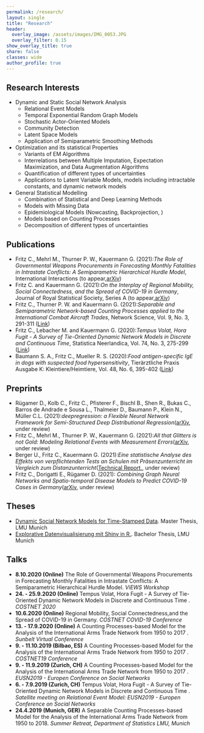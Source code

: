 ```yaml
---
permalink: /research/
layout: single
title: "Research"
header:
  overlay_image: /assets/images/IMG_0053.JPG
  overlay_filter: 0.15
show_overlay_title: true
share: false
classes: wide
author_profile: true  
---
```


Research Interests
---------------

+ Dynamic and Static Social Network Analysis 
  + Relational Event Models
  + Temporal Exponential Random Graph Models 
  + Stochastic Actor-Oriented Models
  + Community Detection 
  + Latent Space Models 
  + Application of Semiparametric Smoothing Methods 
+ Optimization and its statistical Properties
  + Variants of EM Algorithms 
  + Interrelations between Multiple Imputation, Expectation Maximization, and Data Augmentation Algorithms 
  + Quantification of different types of uncertainties  
  + Applications to Latent Variable Models, models including intractable constants, and dynamic network models 
+ General Statistical Modelling 
  + Combination of Statistical and Deep Learning Methods
  + Models with Missing Data 
  + Epidemiological Models (Nowcasting, Backprojection, )  
  + Models based on Counting Processes
  + Decomposition of different types of uncertainties  


Publications
---------------

+ Fritz C., Mehrl M., Thurner P. W., Kauermann G. (2021):*The Role of Governmental Weapons Procurements in Forecasting Monthly Fatalities in Intrastate Conflicts: A Semiparametric Hierarchical Hurdle Model*, International Interactions (to appear,[arXiv](https://arxiv.org/abs/2104.02705))
+ Fritz C. and Kauermann G.  (2021):*On the Interplay of Regional Mobility, Social Connectedness, and the Spread of COVID-19 in Germany*, Journal of Royal Statistical Society, Series A (to appear,[arXiv](https://arxiv.org/abs/2008.03013))
+ Fritz C., Thurner P. W. and Kauermann G. (2021):*Separable and Semiparametric Network-based Counting Processes applied to the International Combat Aircraft Trades*, Network Science, Vol. 9, No. 3, 291-311 ([Link](https://www.cambridge.org/core/journals/network-science/article/separable-and-semiparametric-networkbased-counting-processes-applied-to-the-international-combat-aircraft-trades/0D57EC7B7E1775B0BEF72BDE101E507F))
+ Fritz C., Lebacher M. and Kauermann G. (2020):*Tempus Volat, Hora Fugit - A Survey of Tie-Oriented Dynamic Network Models in Discrete and Continuous Time*, Statistica Neerlandica, Vol. 74, No. 3, 275-299 ([Link](https://onlinelibrary.wiley.com/doi/full/10.1111/stan.12198))
+ Baumann S. A., Fritz C.,&nbsp;Mueller R. S. (2020):*Food antigen-specific IgE in dogs with suspected food hypersensitivity*, Tier&auml;rztliche Praxis Ausgabe K: Kleintiere/Heimtiere, Vol. 48, No. 6, 395-402 ([Link](https://www.thieme-connect.de/products/ejournals/abstract/10.1055/a-1274-9210))


Preprints
---------------
+ R&uuml;gamer D., Kolb C., Fritz C., Pfisterer F., Bischl B., Shen R., Bukas C., Barros de Andrade e Sousa L., Thalmeier D., Baumann P., Klein N., M&uuml;ller C.L. (2021):*deepregression: a Flexible Neural Network Framework for Semi-Structured Deep Distributional Regression*([arXiv](https://arxiv.org/abs/2104.02705), under review)
+ Fritz C., Mehrl M., Thurner P. W., Kauermann G.   (2021):*All that Glitters is not Gold: Modeling Relational Events with Measurement Errors*([arXiv](https://arxiv.org/abs/2109.10348), under review)
+ Berger U., Fritz C., Kauermann G.  (2021):*Eine statistische Analyse des Effekts von verpflichtenden Tests an Schulen mit Pr&auml;senzunterricht im Vergleich zum Distanzunterricht*([Technical Report.](https://epub.ub.uni-muenchen.de/76005/1/tr000.pdf), under review)
+ Fritz C., Dorigatti E., R&uuml;gamer D. (2021): *Combining Graph Neural Networks and Spatio-temporal Disease Models to Predict COVID-19 Cases in Germany*([arXiv](https://arxiv.org/abs/2101.00661), under review) 

Theses
---------------
+ [Dynamic Social Network Models for Time-Stamped Data](https://epub.ub.uni-muenchen.de/60292/). Master Thesis, LMU Munich
+ [Explorative Datenvisualisierung mit Shiny in R.](https://epub.ub.uni-muenchen.de/29575/). Bachelor Thesis, LMU Munich


Talks
---------------

+ __8.10.2020 (Online)__ The Role of Governmental Weapons Procurements in Forecasting Monthly Fatalities in Intrastate Conflicts: A Semiparametric Hierarchical Hurdle Model. *ViEWS Workshop*
+ __24. - 25.9.2020 (Online)__ Tempus Volat, Hora Fugit - A Survey of Tie-Oriented Dynamic Network Models in Discrete and Continuous Time
. *COSTNET 2020*
+ __10.6.2020 (Online)__ Regional Mobility, Social Connectedness,and the Spread of COVID-19 in Germany. *COSTNET COVID-19 Conference*
+ __13. - 17.9.2020 (Online)__ A Counting Processes-based Model for the Analysis of the International Arms Trade Network from 1950 to 2017
. *Sunbelt Virtual Conference*
+ __9. - 11.10.2019 (Bilbao, ES)__ A Counting Processes-based Model for the Analysis of the International Arms Trade Network from 1950 to 2017
. *COSTNET19 Conference*
+ __9. - 11.9.2019 (Zurich, CH)__ A Counting Processes-based Model for the Analysis of the International Arms Trade Network from 1950 to 2017
. *EUSN2019 - Europen Conference on Social Networks*
+ __6. - 7.9.2019 (Zurich, CH)__ Tempus Volat, Hora Fugit - A Survey of Tie-Oriented Dynamic Network Models in Discrete and Continuous Time
. *Satellite meeting on Relational Event Model: EUSN2019 - Europen Conference on Social Networks*
+ __24.4.2019 (Munich, GER)__ A Separable Counting Processes-based Model for the Analysis of the International Arms Trade Network from 1950 to 2018. *Summer Retreat, Department of Statistics LMU, Munich*

